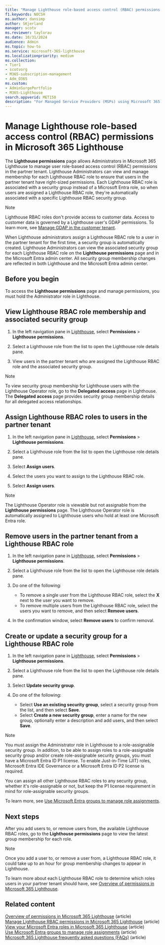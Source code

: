 ```yaml
---
title: "Manage Lighthouse role-based access control (RBAC) permissions in Microsoft 365 Lighthouse"
f1.keywords: NOCSH
ms.author: dansimp
author: SKjerland
manager: scotv
ms.reviewer: taylorau
ms.date: 10/31/2024
audience: Admin
ms.topic: how-to
ms.service: microsoft-365-lighthouse
ms.localizationpriority: medium
ms.collection:
- Tier1
- scotvorg
- M365-subscription-management
- Adm_O365
ms.custom:
- AdminSurgePortfolio
- M365-Lighthouse                         
search.appverid: MET150
description: "For Managed Service Providers (MSPs) using Microsoft 365 Lighthouse, learn how to manage Lighthouse role-based access control (RBAC) permissions in Microsoft 365 Lighthouse."
---
```


# Manage Lighthouse role-based access control (RBAC) permissions in Microsoft 365 Lighthouse

The **Lighthouse permissions** page allows Administrators in Microsoft 365 Lighthouse to manage user role-based access control (RBAC) permissions in the partner tenant. Lighthouse Administrators can view and manage membership for each Lighthouse RBAC role to ensure that users in the partner tenant have right-sized permissions. Each Lighthouse RBAC role is associated with a security group instead of a Microsoft Entra role, so when users are assigned a Lighthouse RBAC role, they're automatically associated with a specific Lighthouse RBAC security group.

> [!NOTE]
> Lighthouse RBAC roles don't provide access to customer data. Access to customer data is governed by a Lighthouse user's GDAP permissions. To learn more, see [Manage GDAP in the customer tenant](m365-lighthouse-overview-of-permissions.md#manage-gdap-in-the-customer-tenant).

When Lighthouse administrators assign a Lighthouse RBAC role to a user in the partner tenant for the first time, a security group is automatically created. Lighthouse Administrators can view the associated security group for each Lighthouse RBAC role on the **Lighthouse permissions** page and in the Microsoft Entra admin center. All security group membership changes are reflected in both Lighthouse and the Microsoft Entra admin center.

## Before you begin

To access the **Lighthouse permissions** page and manage permissions, you must hold the Administrator role in Lighthouse.

## View Lighthouse RBAC role membership and associated security group

1. In the left navigation pane in <a href="https://go.microsoft.com/fwlink/p/?linkid=2168110" target="_blank">Lighthouse</a>, select **Permissions** > **Lighthouse permissions**.
 
2. Select a Lighthouse role from the list to open the Lighthouse role details pane.
 
3. View users in the partner tenant who are assigned the Lighthouse RBAC role and the associated security group.

> [!NOTE]
> To view security group membership for Lighthouse users with the Lighthouse Operator role, go to the **Delegated access** page in Lighthouse. The **Delegated access** page provides security group membership details for all delegated access relationships.

## Assign Lighthouse RBAC roles to users in the partner tenant

1. In the left navigation pane in <a href="https://go.microsoft.com/fwlink/p/?linkid=2168110" target="_blank">Lighthouse</a>, select **Permissions** > **Lighthouse permissions**.
 
2. Select a Lighthouse role from the list to open the Lighthouse role details pane.
 
3. Select **Assign users**.
 
4. Select the users you want to assign to the Lighthouse RBAC role.

5. Select **Assign users**.
 
> [!NOTE]
> The Lighthouse Operator role is viewable but not assignable from the **Lighthouse permissions** page. The Lighthouse Operator role is automatically assigned to Lighthouse users who hold at least one Microsoft Entra role.

## Remove users in the partner tenant from a Lighthouse RBAC role

1. In the left navigation pane in <a href="https://go.microsoft.com/fwlink/p/?linkid=2168110" target="_blank">Lighthouse</a>, select **Permissions** > **Lighthouse permissions**.

2. Select a Lighthouse role from the list to open the Lighthouse role details pane.

3. Do one of the following:
    - To remove a single user from the Lighthouse RBAC role, select the **X** next to the user you want to remove.
    - To remove multiple users from the Lighthouse RBAC role, select the users you want to remove, and then select **Remove users**.

4. In the confirmation window, select **Remove users** to confirm removal.
 
## Create or update a security group for a Lighthouse RBAC role

1. In the left navigation pane in <a href="https://go.microsoft.com/fwlink/p/?linkid=2168110" target="_blank">Lighthouse</a>, select **Permissions** > **Lighthouse permissions**.

2. Select a Lighthouse role from the list to open the Lighthouse role details pane.
 
3. Select **Update security group**.

4. Do one of the following:
    - Select **Use an existing security group**, select a security group from the list, and then select **Save**.
    - Select **Create a new security group**, enter a name for the new group, optionally enter a description and add users, and then select **Save**.

> [!NOTE]
> You must assign the Administrator role in Lighthouse to a role-assignable security group. In addition, to be able to assign roles to a role-assignable security group and/or create role-assignable security groups, you must have a Microsoft Entra ID P1 license. To enable Just-in-Time (JIT) roles, Microsoft Entra IDE Governance or a Microsoft Entra ID P2 license is required.
> 
> You can assign all other Lighthouse RBAC roles to any security group, whether it's role-assignable or not, but keep the P1 license requirement in mind for role-assignable security groups.
>  
> To learn more, see [Use Microsoft Entra groups to manage role assignments](/entra/identity/role-based-access-control/groups-concept).

## Next steps

After you add users to, or remove users from, the available Lighthouse RBAC roles, go to the **Lighthouse permissions** page to view the latest group membership for each role.

> [!NOTE]
> Once you add a user to, or remove a user from, a Lighthouse RBAC role, it could take up to an hour for group membership changes to appear in Lighthouse.

To learn more about each Lighthouse RBAC role to determine which roles users in your partner tenant should have, see [Overview of permissions in Microsoft 365 Lighthouse](m365-lighthouse-overview-of-permissions.md).

## Related content

[Overview of permissions in Microsoft 365 Lighthouse](m365-lighthouse-overview-of-permissions.md) (article)\
[Manage Lighthouse RBAC permissions in Microsoft 365 Lighthouse](m365-lighthouse-manage-lighthouse-rbac-permissions.md) (article)\
[View your Microsoft Entra roles in Microsoft 365 Lighthouse](m365-lighthouse-view-your-roles.md) (article)\
[Use Microsoft Entra groups to manage role assignments](/entra/identity/role-based-access-control/groups-concept) (article)\
[Microsoft 365 Lighthouse frequently asked questions (FAQs)](m365-lighthouse-faq.yml) (article)
